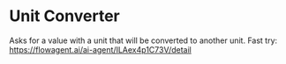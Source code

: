 # Unit Converter
Asks for a value with a unit that will be converted to another unit. 
Fast try: https://flowagent.ai/ai-agent/ILAex4p1C73V/detail

